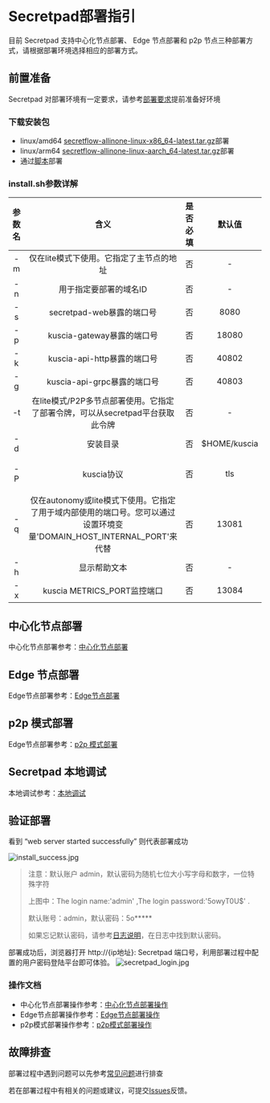 # Secretpad部署指引

目前 Secretpad 支持中心化节点部署、 Edge 节点部署和 p2p 节点三种部署方式，请根据部署环境选择相应的部署方式。

## 前置准备

Secretpad 对部署环境有一定要求，请参考[部署要求](./request.md)提前准备好环境

### 下载安装包

- linux/amd64 [secretflow-allinone-linux-x86_64-latest.tar.gz](https://secretflow-public.oss-cn-hangzhou.aliyuncs.com/mvp-packages/secretflow-allinone-linux-x86_64-latest.tar.gz)部署
- linux/arm64 [secretflow-allinone-linux-aarch_64-latest.tar.gz](https://secretflow-public.oss-cn-hangzhou.aliyuncs.com/mvp-packages/secretflow-allinone-linux-aarch_64-latest.tar.gz)部署
- 通过[脚本](https://github.com/secretflow/secretpad/blob/main/scripts/install.sh)部署

### install.sh参数详解

| 参数名 |                                       含义                                       | 是否必填 |     默认值      |      可选项
|:---:|:------------------------------------------------------------------------------:|:----:|:------------:|:--------------:|
| -m  |                             仅在lite模式下使用。它指定了主节点的地址                             |  否   |      -       |       -        |
| -n  |                                  用于指定要部署的域名ID                                  |  否   |      -       |       -        |
| -s  |                              secretpad-web暴露的端口号                               |  否   |     8080     |       -        |
| -p  |                              kuscia-gateway暴露的端口号                              |  否   |    18080     |       -        |
| -k  |                             kuscia-api-http暴露的端口号                              |  否   |    40802     |       -        |
| -g  |                             kuscia-api-grpc暴露的端口号                              |  否   |    40803     |       -        |
| -t  |                在lite模式/P2P多节点部署使用。它指定了部署令牌，可以从secretpad平台获取此令牌                |  否   |      -       |
| -d  |                                      安装目录                                      |  否   | $HOME/kuscia |       -        |
| -P  |                                    kuscia协议                                    |  否   |     tls      | tls、notls、mtls |
| -q  | 仅在autonomy或lite模式下使用。它指定了用于域内部使用的端口号。您可以通过设置环境变量'DOMAIN_HOST_INTERNAL_PORT'来代替 |  否   |    13081     |       -        |
| -h  |                                     显示帮助文本                                     |  否   |      -       |       -        |
| -x  |                            kuscia METRICS_PORT监控端口                             |  否   |    13084     |       -        |

## 中心化节点部署

中心化节点部署参考：[中心化节点部署](./master.md)

## Edge 节点部署

Edge节点部署参考：[Edge节点部署](./edge.md)

## p2p 模式部署

Edge节点部署参考：[p2p 模式部署](./p2p.md)

## Secretpad 本地调试

本地调试参考：[本地调试](../development/ru_in_idea_cn.md)

## 验证部署

看到 “web server started successfully” 则代表部署成功

![install_success.jpg](../imgs/install_success.jpg)

> 注意：默认账户 admin，默认密码为随机七位大小写字母和数字，一位特殊字符
>
> 上图中：The login name:'admin' ,The login password:'5owyT0U$' .
>
> 默认账号：admin，默认密码：5o*****
>
> 如果忘记默认密码，请参考[日志说明](./log.md#secretpad默认密码查看)，在日志中找到默认密码。

部署成功后，浏览器打开 http://{ip地址}: Secretpad 端口号，利用部署过程中配置的用户密码登陆平台即可体验。
![secretpad_login.jpg](../imgs/secretpad_login.jpg)

### 操作文档

- 中心化节点部署操作参考：[中心化节点部署操作](../operation/master.md)
- Edge节点部署操作参考：[Edge节点部署操作](../operation/edge.md)
- p2p模式部署操作参考：[p2p模式部署操作](../operation/p2p.md)

## 故障排查

部署过程中遇到问题可以先参考[常见问题](../asked/qa.md)进行排查

若在部署过程中有相关的问题或建议，可提交[Issues](https://github.com/secretflow/secretpad/issues)反馈。